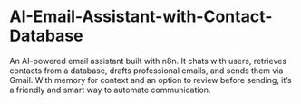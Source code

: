 # AI-Email-Assistant-with-Contact-Database
An AI-powered email assistant built with n8n. It chats with users, retrieves contacts from a database, drafts professional emails, and sends them via Gmail. With memory for context and an option to review before sending, it’s a friendly and smart way to automate communication.
